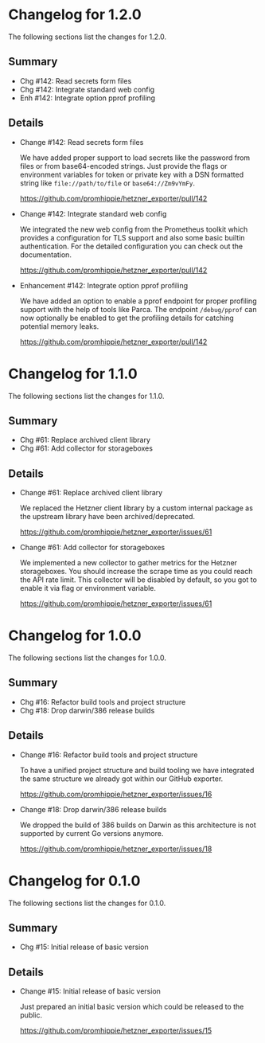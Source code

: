 # Changelog for 1.2.0

The following sections list the changes for 1.2.0.

## Summary

 * Chg #142: Read secrets form files
 * Chg #142: Integrate standard web config
 * Enh #142: Integrate option pprof profiling

## Details

 * Change #142: Read secrets form files

   We have added proper support to load secrets like the password from files or
   from base64-encoded strings. Just provide the flags or environment variables for
   token or private key with a DSN formatted string like `file://path/to/file` or
   `base64://Zm9vYmFy`.

   https://github.com/promhippie/hetzner_exporter/pull/142

 * Change #142: Integrate standard web config

   We integrated the new web config from the Prometheus toolkit which provides a
   configuration for TLS support and also some basic builtin authentication. For
   the detailed configuration you can check out the documentation.

   https://github.com/promhippie/hetzner_exporter/pull/142

 * Enhancement #142: Integrate option pprof profiling

   We have added an option to enable a pprof endpoint for proper profiling support
   with the help of tools like Parca. The endpoint `/debug/pprof` can now
   optionally be enabled to get the profiling details for catching potential memory
   leaks.

   https://github.com/promhippie/hetzner_exporter/pull/142


# Changelog for 1.1.0

The following sections list the changes for 1.1.0.

## Summary

 * Chg #61: Replace archived client library
 * Chg #61: Add collector for storageboxes

## Details

 * Change #61: Replace archived client library

   We replaced the Hetzner client library by a custom internal package as the
   upstream library have been archived/deprecated.

   https://github.com/promhippie/hetzner_exporter/issues/61

 * Change #61: Add collector for storageboxes

   We implemented a new collector to gather metrics for the Hetzner storageboxes.
   You should increase the scrape time as you could reach the API rate limit. This
   collector will be disabled by default, so you got to enable it via flag or
   environment variable.

   https://github.com/promhippie/hetzner_exporter/issues/61


# Changelog for 1.0.0

The following sections list the changes for 1.0.0.

## Summary

 * Chg #16: Refactor build tools and project structure
 * Chg #18: Drop darwin/386 release builds

## Details

 * Change #16: Refactor build tools and project structure

   To have a unified project structure and build tooling we have integrated the
   same structure we already got within our GitHub exporter.

   https://github.com/promhippie/hetzner_exporter/issues/16

 * Change #18: Drop darwin/386 release builds

   We dropped the build of 386 builds on Darwin as this architecture is not
   supported by current Go versions anymore.

   https://github.com/promhippie/hetzner_exporter/issues/18


# Changelog for 0.1.0

The following sections list the changes for 0.1.0.

## Summary

 * Chg #15: Initial release of basic version

## Details

 * Change #15: Initial release of basic version

   Just prepared an initial basic version which could be released to the public.

   https://github.com/promhippie/hetzner_exporter/issues/15


